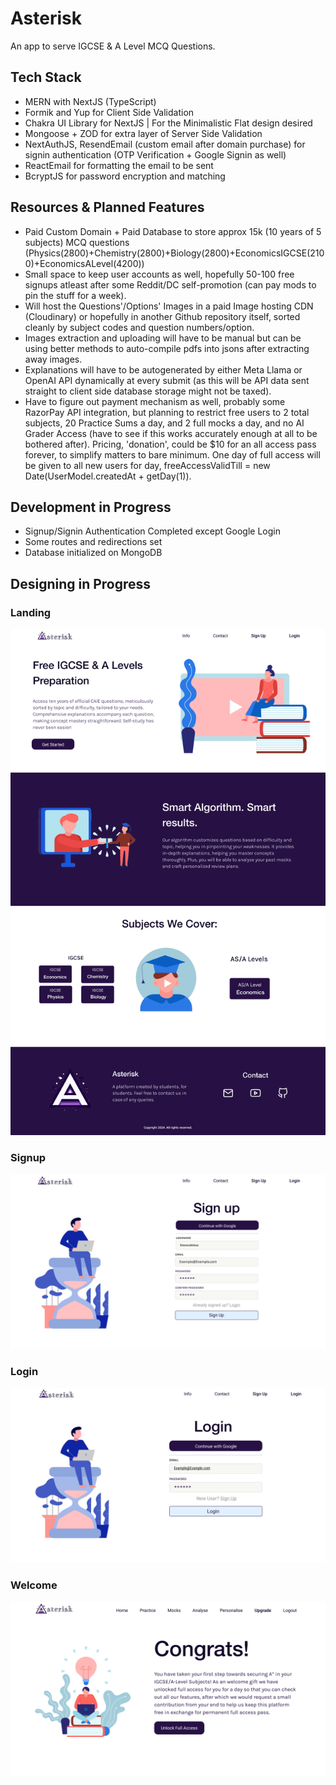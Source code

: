 # Asterisk

An app to serve IGCSE & A Level MCQ Questions.

## Tech Stack

- MERN with NextJS (TypeScript)
- Formik and Yup for Client Side Validation
- Chakra UI Library for NextJS | For the Minimalistic Flat design desired
- Mongoose + ZOD for extra layer of Server Side Validation
- NextAuthJS, ResendEmail (custom email after domain purchase) for signin authentication (OTP Verification + Google Signin as well)
- ReactEmail for formatting the email to be sent
- BcryptJS for password encryption and matching

## Resources & Planned Features

- Paid Custom Domain + Paid Database to store approx 15k (10 years of 5 subjects) MCQ questions (Physics(2800)+Chemistry(2800)+Biology(2800)+EconomicsIGCSE(2100)+EconomicsALevel(4200))
- Small space to keep user accounts as well, hopefully 50-100 free signups atleast after some Reddit/DC self-promotion (can pay mods to pin the stuff for a week).
- Will host the Questions'/Options' Images in a paid Image hosting CDN (Cloudinary) or hopefully in another Github repository itself, sorted cleanly by subject codes and question numbers/option.
- Images extraction and uploading will have to be manual but can be using better methods to auto-compile pdfs into jsons after extracting away images.
- Explanations will have to be autogenerated by either Meta Llama or OpenAI API dynamically at every submit (as this will be API data sent straight to client side database storage might not be taxed).
- Have to figure out payment mechanism as well, probably some RazorPay API integration, but planning to restrict free users to 2 total subjects, 20 Practice Sums a day, and 2 full mocks a day, and no AI Grader Access (have to see if this works accurately enough at all to be bothered after). Pricing, 'donation', could be $10 for an all access pass forever, to simplify matters to bare minimum. One day of full access will be given to all new users for day, freeAccessValidTill = new Date(UserModel.createdAt + getDay(1)).

## Development in Progress
- Signup/Signin Authentication Completed except Google Login
- Some routes and redirections set
- Database initialized on MongoDB

## Designing in Progress
### Landing
![Landing](public/Images/info.png)
### Signup
![Signup](public/Images/signup.png)
### Login
![Login](public/Images/login.png)
### Welcome
![Welcome](public/Images/welcome.png)

